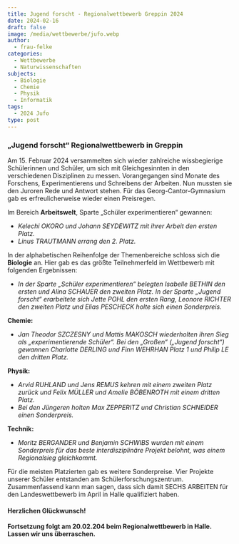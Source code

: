 ```yaml
---
title: Jugend forscht - Regionalwettbewerb Greppin 2024
date: 2024-02-16
draft: false
image: /media/wettbewerbe/jufo.webp
author:
  - frau-felke
categories:
  - Wettbewerbe
  - Naturwissenschaften
subjects:
  - Biologie
  - Chemie
  - Physik
  - Informatik
tags:
  - 2024 Jufo
type: post
---
```

### „Jugend forscht“ Regionalwettbewerb in Greppin

Am 15. Februar 2024 versammelten sich wieder zahlreiche wissbegierige Schülerinnen und Schüler, um sich mit Gleichgesinnten in den verschiedenen Disziplinen zu messen. Vorangegangen sind Monate des Forschens, Experimentierens und Schreibens der Arbeiten. Nun mussten sie den Juroren Rede und Antwort stehen. Für das Georg-Cantor-Gymnasium gab es erfreulicherweise wieder einen Preisregen.

Im Bereich **Arbeitswelt**, Sparte „Schüler experimentieren“ gewannen:

- _Kelechi OKORO und Johann SEYDEWITZ mit ihrer Arbeit den ersten Platz._ 
- _Linus TRAUTMANN errang den 2. Platz._

In der alphabetischen Reihenfolge der Themenbereiche schloss sich die **Biologie** an. Hier gab es das größte Teilnehmerfeld im Wettbewerb mit folgenden Ergebnissen:

- _In der Sparte „Schüler experimentieren“ belegten Isabelle BETHIN den ersten und Alina SCHAUER den zweiten Platz. In der Sparte „Jugend forscht“ erarbeitete sich Jette POHL den ersten Rang, Leonore RICHTER den zweiten Platz und Elias PESCHECK holte sich einen Sonderpreis._

**Chemie:**

- _Jan Theodor SZCZESNY und Mattis MAKOSCH wiederholten ihren Sieg  als „experimentierende Schüler“. Bei den „Großen“ („Jugend forscht“) gewannen Charlotte DERLING und Finn WEHRHAN Platz 1 und Philip LE den dritten Platz._

**Physik:**

- _Arvid RUHLAND und Jens REMUS kehren mit einem zweiten Platz zurück und Felix MÜLLER und Amelie BÖBENROTH mit einem dritten Platz._ 
- _Bei den Jüngeren holten Max ZEPPERITZ und Christian SCHNEIDER einen Sonderpreis._

**Technik:**

- _Moritz BERGANDER und Benjamin SCHWIBS wurden mit einem Sonderpreis für das beste interdisziplinäre Projekt belohnt, was einem Regionalsieg gleichkommt._

Für die meisten Platzierten gab es weitere Sonderpreise. Vier Projekte unserer Schüler entstanden am Schülerforschungszentrum. Zusammenfassend kann man sagen, dass sich damit SECHS ARBEITEN für den Landeswettbewerb im April in Halle qualifiziert haben.

#### Herzlichen Glückwunsch!

**Fortsetzung folgt am 20.02.204 beim Regionalwettbewerb in Halle. Lassen wir uns überraschen.**





